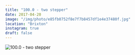 ```yaml
---
title: "100.0 - two stepper"
date: 2017-04-20
image: "/img/photo/e85fb0752f8e7f7b8457df1e4e37480f.jpg"
location: "Brixton"
instagram: true
draft: false
---
```


![100.0 - two stepper](/img/photo/e85fb0752f8e7f7b8457df1e4e37480f.jpg)
